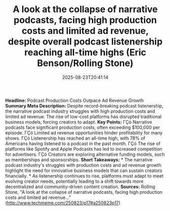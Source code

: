 ﻿---
title: "A look at the collapse of narrative podcasts, facing high production costs and limited ad revenue, despite overall podcast listenership reaching all-time highs (Eric Benson/Rolling Stone)"
date: "2025-08-23T20:41:14"
category: "Markets"
summary: ""
slug: "a look at the collapse of narrative podcasts facing high pro"
source_urls:
  - "http://www.techmeme.com/250823/p17#a250823p17"
seo:
  title: "A look at the collapse of narrative podcasts, facing high production costs and limited ad revenue, despite overall podcast listenership reaching all-time highs (Eric Benson/Rolling Stone) | Hash n Hedge"
  description: ""
  keywords: ["news", "markets", "brief"]
---
**Headline:** Podcast Production Costs Outpace Ad Revenue Growth  **Summary Meta Description:** Despite record-breaking podcast listenership, the narrative podcast industry struggles with high production costs and limited ad revenue. The rise of low-cost platforms has disrupted traditional business models, forcing creators to adapt.  **Key Points:**  ΓÇó Narrative podcasts face significant production costs, often exceeding $100,000 per episode. ΓÇó Limited ad revenue opportunities hinder profitability for many shows. ΓÇó Listenership has reached an all-time high, with 78% of Americans having listened to a podcast in the past month. ΓÇó The rise of platforms like Spotify and Apple Podcasts has led to increased competition for advertisers. ΓÇó Creators are exploring alternative funding models, such as memberships and sponsorships.  **Short Takeaways:**  * The narrative podcast industry's struggles with production costs and ad revenue growth highlight the need for innovative business models that can sustain creators financially. * As listenership continues to rise, platforms must adapt to meet evolving creator needs, potentially leading to a shift towards more decentralized and community-driven content creation.  **Sources:** Rolling Stone, "A look at the collapse of narrative podcasts, facing high production costs and limited ad revenue..." (http://www.techmeme.com/250823/p17#a250823p17) 
